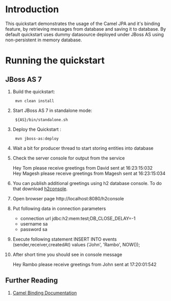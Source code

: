 Introduction
============
This quickstart demonstrates the usage of the Camel JPA and it's binding feature, by retrieving messages from database and saving it to database. By default quickstart uses dummy datasource deployed under JBoss AS using non-persistent in memory database.

Running the quickstart
======================
JBoss AS 7
----------
1. Build the quickstart:

        mvn clean install

2. Start JBoss AS 7 in standalone mode:

        ${AS}/bin/standalone.sh

3. Deploy the Quickstart : 

        mvn jboss-as:deploy

4. Wait a bit for producer thread to start storing entities into database
5. Check the server console for output from the service

    Hey Tom please receive greetings from David sent at 16:23:15:032  
    Hey Magesh please receive greetings from Magesh sent at 16:23:15:034

6. You can publish additional greetings using h2 database console. To do that download [h2console](https://github.com/jboss-jdf/jboss-as-quickstart/blob/master/h2-console/h2console.war).
7. Open browser page http://localhost:8080/h2console
8. Put following data in connection parameters
    - connection url jdbc:h2:mem:test;DB_CLOSE_DELAY=-1
    - username sa
    - password sa
9. Execute following statement
    INSERT INTO events (sender,receiver,createdAt) values ('John', 'Rambo', NOW());
9. After short time you should see in console message

    Hey Rambo please receive greetings from John sent at 17:20:01:542

## Further Reading

1. [Camel Binding Documentation](https://docs.jboss.org/author/display/SWITCHYARD/Camel+Bindings)
